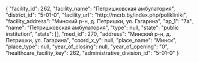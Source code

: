 {
    "facility_id": 262,
    "facility_name": "Петришковская амбулатория",
    "district_id": "5-01-0",
    "facility_url": "http:\/\/mcrb.by\/index.php\/polikliniki",
    "facility_address": "Минский р-н, д. Петришки, ул. Гагарина",
    "ap_1": "7а",
    "name": "Петришковская амбулатория",
    "type": null,
    "state": "public institution",
    "stats": [],
    "med_id": 270,
    "address": "Минский р-н, д. Петришки, ул. Гагарина",
    "coord_x_y": null,
    "place_name": "Минск",
    "place_type": null,
    "year_of_closing": null,
    "year_of_opening": "0",
    "healthcare_facility_key": 262,
    "administrative_division_id": "5-01-0"
}
